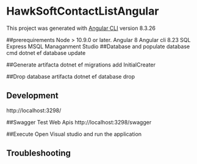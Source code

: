 # HawkSoftContactListAngular

This project was generated with [Angular CLI](https://github.com/angular/angular-cli) version 8.3.26

##prerequirements
Node > 10.9.0 or later.
Angular 8
Angular cli 8.23
SQL Express
MSQL Managanment Studio
##Database and populate database
cmd
dotnet ef database update 

##Generate artifacta
dotnet ef migrations add InitialCreater

##Drop database artifacta
dotnet ef database drop

## Development 

http://localhost:3298/

##Swagger Test Web Apis
http://localhost:3298/swagger


##Execute
Open Visual studio and run the application



## Troubleshooting



